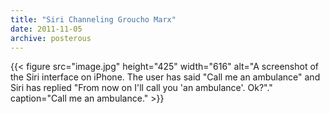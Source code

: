 ```yaml
---
title: "Siri Channeling Groucho Marx"
date: 2011-11-05
archive: posterous
---
```


{{< figure 
	src="image.jpg" 
	height="425" 
	width="616" 
	alt="A screenshot of the Siri interface on iPhone. The user has said \"Call me an ambulance\" and Siri has replied \"From now on I'll call you 'an ambulance'. Ok?\"." 
	caption="Call me an ambulance." >}}
	
	